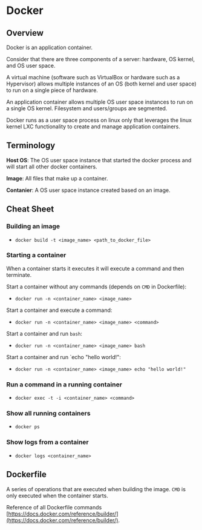 # Docker

## Overview

Docker is an application container.

Consider that there are three components of a server: hardware, OS kernel, and OS user space.

A virtual machine (software such as VirtualBox or hardware such as a Hypervisor) allows multiple instances of an OS (both kernel and user space) to run on a single piece of hardware.

An application container allows multiple OS user space instances to run on a single OS kernel. Filesystem and users/groups are segmented.

Docker runs as a user space process on linux only that leverages the linux kernel LXC functionality to create and manage application containers.

## Terminology

**Host OS**: The OS user space instance that started the docker process and will start all other docker containers.

**Image**: All files that make up a container.

**Contanier**: A OS user space instance created based on an image.

## Cheat Sheet

### Building an image

- `docker build -t <image_name> <path_to_docker_file>`

### Starting a container

When a container starts it executes it will execute a command and then terminate.

Start a container without any commands (depends on `CMD` in Dockerfile):
- `docker run -n <container_name> <image_name>`

Start a container and execute a command:
- `docker run -n <container_name> <image_name> <command>`

Start a container and run `bash`:
- `docker run -n <container_name> <image_name> bash`

Start a container and run `echo "hello world!":
- `docker run -n <container_name> <image_name> echo "hello world!"`

### Run a command in a running container

- `docker exec -t -i <container_name> <command>`

### Show all running containers

- `docker ps`

### Show logs from a container

- `docker logs <container_name>`

## Dockerfile

A series of operations that are executed when building the image. `CMD` is only executed when the container starts.

Reference of all Dockerfile commands [https://docs.docker.com/reference/builder/](https://docs.docker.com/reference/builder/).

